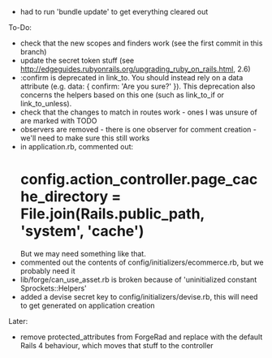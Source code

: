 * had to run 'bundle update' to get everything cleared out

To-Do:

* check that the new scopes and finders work (see the first commit in this branch)
* update the secret token stuff (see http://edgeguides.rubyonrails.org/upgrading_ruby_on_rails.html, 2.6)
* :confirm is deprecated in link_to.  You should instead rely on a data attribute
  (e.g. data: { confirm: 'Are you sure?' }).  This deprecation also concerns the helpers based on this one
  (such as link_to_if or link_to_unless).
* check that the changes to match in routes work - ones I was unsure of are marked with TODO
* observers are removed - there is one observer for comment creation - we'll need to make sure this still
  works
* in application.rb, commented out:
  # config.action_controller.page_cache_directory = File.join(Rails.public_path, 'system', 'cache')
  But we may need something like that.
* commented out the contents of config/initializers/ecommerce.rb, but we probably need it
* lib/forge/can_use_asset.rb is broken because of 'uninitialized constant Sprockets::Helpers'
* added a devise secret key to config/initializers/devise.rb, this will need to get generated on application
  creation

Later:

* remove protected_attributes from ForgeRad and replace with the default Rails 4 behaviour, which moves
  that stuff to the controller

